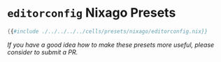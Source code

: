 # `editorconfig` Nixago Presets

```nix
{{#include ./../../../../cells/presets/nixago/editorconfig.nix}}
```

_If you have a good idea how to make these presets more useful, please consider to submit a PR._
